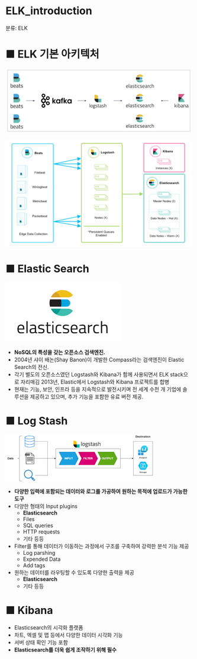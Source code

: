 # ELK_introduction

분류: ELK

# ■ ELK 기본 아키텍처

![Untitled](https://github.com/dotorimuk1112/TIL/blob/main/ELK_introduction/imgs/Untitled.png)

![Untitled](https://github.com/dotorimuk1112/TIL/blob/main/ELK_introduction/imgs/Untitled%201.png)

# ■ Elastic Search

![download.png](https://github.com/dotorimuk1112/TIL/blob/main/ELK_introduction/imgs/download.png)

- **NoSQL의 특성을 갖는 오픈소스 검색엔진.**
- 2004년 샤이 배논(Shay Banon)이 개발한 Compass라는 검색엔진이
Elastic Search의 전신.
- 각기 별도의 오픈소스였던 Logstash와 Kibana가 함께 사용되면서
ELK stack으로 자리매김
2013년, Elastic에서 Logstash와 Kibana 프로젝트를 합병
- 현재는 기능, 보안, 인프라 등을 지속적으로 발전시키며 전 세계 수천 개 기업에 솔루션을 제공하고 있으며, 추가 기능을 포함한 유료 버전 제공.

# ■ Log Stash

![download.png](https://github.com/dotorimuk1112/TIL/blob/main/ELK_introduction/imgs/download%201.png)

- **다양한 입력에 포함되는 데이터와 로그를 가공하여 원하는 목적에 업로드가 가능한 도구**
- 다양한 형태의 Input plugins
    - **Elasticsearch**
    - Files
    - SQL queries
    - HTTP requests
    - 기타 등등
- Filter를 통해 데이터가 이동하는 과정에서 구조를 구축하여 강력한 분석
기능 제공
    - Log parshing
    - Expended Data
    - Add tags
- 원하는 데이터를 라우팅할 수 있도록 다양한 출력을 제공
    - **Elasticsearch**
    - 기타 등등

# ■ Kibana

- Elasticsearch의 시각화 플랫폼
- 차트, 엑셀 및 맵 등에서 다양한 데이터 시각화 기능
- 서버 상태 확인 기능 포함
- **Elasticsearch를 더욱 쉽게 조작하기 위해 필수**
